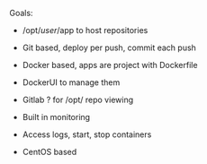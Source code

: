 
Goals:

- /opt/$user/$app to host repositories
- Git based, deploy per push, commit each push
- Docker based, apps are project with Dockerfile
- DockerUI to manage them
- Gitlab ? for /opt/ repo viewing
- Built in monitoring
- Access logs, start, stop containers


- CentOS based

